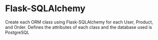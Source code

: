 # Flask-SQLAlchemy
Create each ORM class using Flask-SQLAlchemy for each User, Product, and Order. Defines the attributes of each class and the database used is PostgreSQL
